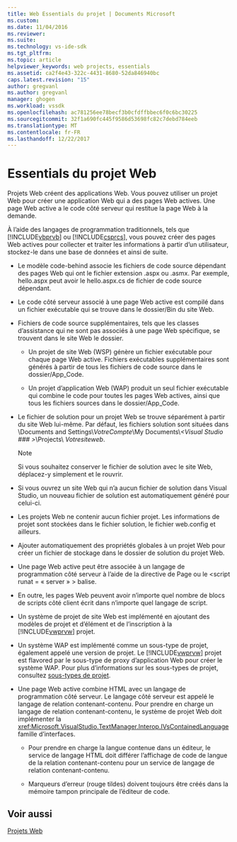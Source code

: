 ```yaml
---
title: Web Essentials du projet | Documents Microsoft
ms.custom: 
ms.date: 11/04/2016
ms.reviewer: 
ms.suite: 
ms.technology: vs-ide-sdk
ms.tgt_pltfrm: 
ms.topic: article
helpviewer_keywords: web projects, essentials
ms.assetid: ca2f4e43-322c-4431-8680-52da846940bc
caps.latest.revision: "15"
author: gregvanl
ms.author: gregvanl
manager: ghogen
ms.workload: vssdk
ms.openlocfilehash: ac781256ee78becf3b0cfdffbbec6f0c6bc30225
ms.sourcegitcommit: 32f1a690fc445f9586d53698fc82c7debd784eeb
ms.translationtype: MT
ms.contentlocale: fr-FR
ms.lasthandoff: 12/22/2017
---
```

# <a name="web-project-essentials"></a>Essentials du projet Web
Projets Web créent des applications Web. Vous pouvez utiliser un projet Web pour créer une application Web qui a des pages Web actives. Une page Web active a le code côté serveur qui restitue la page Web à la demande.  
  
 À l’aide des langages de programmation traditionnels, tels que [!INCLUDE[vbprvb](../../code-quality/includes/vbprvb_md.md)] ou [!INCLUDE[csprcs](../../data-tools/includes/csprcs_md.md)], vous pouvez créer des pages Web actives pour collecter et traiter les informations à partir d’un utilisateur, stockez-le dans une base de données et ainsi de suite.  
  
-   Le modèle code-behind associe les fichiers de code source dépendant des pages Web qui ont le fichier extension .aspx ou .asmx. Par exemple, hello.aspx peut avoir le hello.aspx.cs de fichier de code source dépendant.  
  
-   Le code côté serveur associé à une page Web active est compilé dans un fichier exécutable qui se trouve dans le dossier/Bin du site Web.  
  
-   Fichiers de code source supplémentaires, tels que les classes d’assistance qui ne sont pas associés à une page Web spécifique, se trouvent dans le site Web le dossier.  
  
    -   Un projet de site Web (WSP) génère un fichier exécutable pour chaque page Web active. Fichiers exécutables supplémentaires sont générés à partir de tous les fichiers de code source dans le dossier/App_Code.  
  
    -   Un projet d’application Web (WAP) produit un seul fichier exécutable qui combine le code pour toutes les pages Web actives, ainsi que tous les fichiers sources dans le dossier/App_Code.  
  
-   Le fichier de solution pour un projet Web se trouve séparément à partir du site Web lui-même. Par défaut, les fichiers solution sont situées dans \Documents and Settings\\*VotreCompte*\My Documents\\*\<Visual Studio ### >*\Projects\\ *Votresiteweb*.  
  
    > [!NOTE]
    >  Si vous souhaitez conserver le fichier de solution avec le site Web, déplacez-y simplement et le rouvrir.  
  
-   Si vous ouvrez un site Web qui n’a aucun fichier de solution dans Visual Studio, un nouveau fichier de solution est automatiquement généré pour celui-ci.  
  
-   Les projets Web ne contenir aucun fichier projet. Les informations de projet sont stockées dans le fichier solution, le fichier web.config et ailleurs.  
  
-   Ajouter automatiquement des propriétés globales à un projet Web pour créer un fichier de stockage dans le dossier de solution du projet Web.  
  
-   Une page Web active peut être associée à un langage de programmation côté serveur à l’aide de la directive de Page ou le \<script runat = « server » > balise.  
  
-   En outre, les pages Web peuvent avoir n’importe quel nombre de blocs de scripts côté client écrit dans n’importe quel langage de script.  
  
-   Un système de projet de site Web est implémenté en ajoutant des modèles de projet et d’élément et de l’inscription à la [!INCLUDE[vwprvw](../../extensibility/internals/includes/vwprvw_md.md)] projet.  
  
-   Un système WAP est implémenté comme un sous-type de projet, également appelé une version de projet. Le [!INCLUDE[vwprvw](../../extensibility/internals/includes/vwprvw_md.md)] projet est flavored par le sous-type de proxy d’application Web pour créer le système WAP. Pour plus d’informations sur les sous-types de projet, consultez [sous-types de projet](../../extensibility/internals/project-subtypes.md).  
  
-   Une page Web active combine HTML avec un langage de programmation côté serveur. Le langage côté serveur est appelé le langage de relation contenant-contenu. Pour prendre en charge un langage de relation contenant-contenu, le système de projet Web doit implémenter la <xref:Microsoft.VisualStudio.TextManager.Interop.IVsContainedLanguage> famille d’interfaces.  
  
    -   Pour prendre en charge la langue contenue dans un éditeur, le service de langage HTML doit différer l’affichage de code de langue de la relation contenant-contenu pour un service de langage de relation contenant-contenu.  
  
    -   Marqueurs d’erreur (rouge tildes) doivent toujours être créés dans la mémoire tampon principale de l’éditeur de code.  
  
## <a name="see-also"></a>Voir aussi  
 [Projets Web](../../extensibility/internals/web-projects.md)